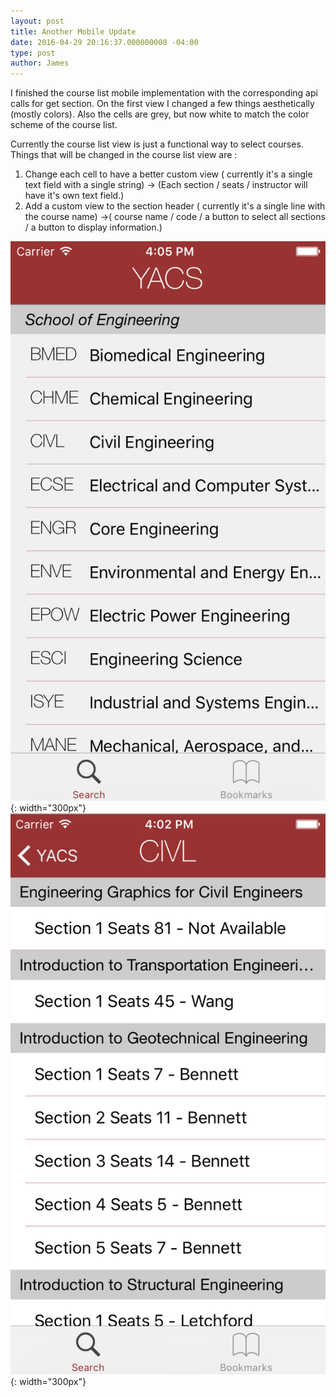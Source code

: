 ```yaml
---
layout: post
title: Another Mobile Update
date: 2016-04-29 20:16:37.000000000 -04:00
type: post
author: James
---
```


I finished the course list mobile implementation with the corresponding api calls for get section. On the first view I changed a few things aesthetically (mostly colors). Also the cells are grey, but now white to match the color scheme of the course list.

Currently the course list view is just a functional way to select courses. Things that will be changed in the course list view are :

1. Change each cell to have a better custom view ( currently it's a single text field with a single string) -> (Each section / seats / instructor will have it's own text field.)
2. Add a custom view to the section header ( currently it's a single line with the course name) ->( course name / code / a button to select all sections / a button to display information.)

![departments screenshot](/assets/images/screen-shot-2016-04-29-at-4-05-46-pm.png){: width="300px"}
![courses screenshot](/assets/images/screen-shot-2016-04-29-at-4-01-58-pm.png){: width="300px"}
